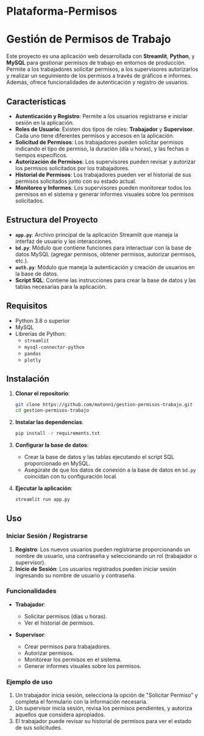 # Plataforma-Permisos

# Gestión de Permisos de Trabajo

Este proyecto es una aplicación web desarrollada con **Streamlit**, **Python**, y **MySQL** para gestionar permisos de trabajo en entornos de producción. Permite a los trabajadores solicitar permisos, a los supervisores autorizarlos y realizar un seguimiento de los permisos a través de gráficos e informes. Además, ofrece funcionalidades de autenticación y registro de usuarios.

## Características

- **Autenticación y Registro**: Permite a los usuarios registrarse e iniciar sesión en la aplicación.
- **Roles de Usuario**: Existen dos tipos de roles: **Trabajador** y **Supervisor**. Cada uno tiene diferentes permisos y accesos en la aplicación.
- **Solicitud de Permisos**: Los trabajadores pueden solicitar permisos indicando el tipo de permiso, la duración (día u horas), y las fechas o tiempos específicos.
- **Autorización de Permisos**: Los supervisores pueden revisar y autorizar los permisos solicitados por los trabajadores.
- **Historial de Permisos**: Los trabajadores pueden ver el historial de sus permisos solicitados junto con su estado actual.
- **Monitoreo y Informes**: Los supervisores pueden monitorear todos los permisos en el sistema y generar informes visuales sobre los permisos solicitados.

## Estructura del Proyecto

- **`app.py`**: Archivo principal de la aplicación Streamlit que maneja la interfaz de usuario y las interacciones.
- **`bd.py`**: Módulo que contiene funciones para interactuar con la base de datos MySQL (agregar permisos, obtener permisos, autorizar permisos, etc.).
- **`auth.py`**: Módulo que maneja la autenticación y creación de usuarios en la base de datos.
- **Script SQL**: Contiene las instrucciones para crear la base de datos y las tablas necesarias para la aplicación.

## Requisitos

- Python 3.8 o superior
- MySQL
- Librerías de Python:
  - `streamlit`
  - `mysql-connector-python`
  - `pandas`
  - `plotly`

## Instalación

1. **Clonar el repositorio**:
    ```bash
    git clone https://github.com/matonn1/gestion-permisos-trabajo.git
    cd gestion-permisos-trabajo
    ```

2. **Instalar las dependencias**:
    ```bash
    pip install -r requirements.txt
    ```

3. **Configurar la base de datos**:
    - Crear la base de datos y las tablas ejecutando el script SQL proporcionado en MySQL.
    - Asegúrate de que los datos de conexión a la base de datos en `bd.py` coincidan con tu configuración local.

4. **Ejecutar la aplicación**:
    ```bash
    streamlit run app.py
    ```

## Uso

### Iniciar Sesión / Registrarse

1. **Registro**: Los nuevos usuarios pueden registrarse proporcionando un nombre de usuario, una contraseña y seleccionando un rol (trabajador o supervisor).
2. **Inicio de Sesión**: Los usuarios registrados pueden iniciar sesión ingresando su nombre de usuario y contraseña.

### Funcionalidades

- **Trabajador**:
  - Solicitar permisos (días u horas).
  - Ver el historial de permisos.
  
- **Supervisor**:
  - Crear permisos para trabajadores.
  - Autorizar permisos.
  - Monitorear los permisos en el sistema.
  - Generar informes visuales sobre los permisos.

### Ejemplo de uso

1. Un trabajador inicia sesión, selecciona la opción de "Solicitar Permiso" y completa el formulario con la información necesaria.
2. Un supervisor inicia sesión, revisa los permisos pendientes, y autoriza aquellos que considera apropiados.
3. El trabajador puede revisar su historial de permisos para ver el estado de sus solicitudes.
